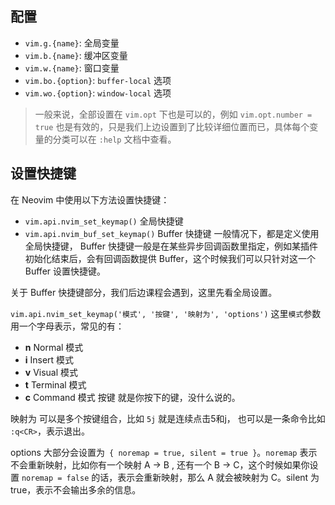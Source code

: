 ## 配置
- `vim.g.{name}`: 全局变量
- `vim.b.{name}`: 缓冲区变量
- `vim.w.{name}`: 窗口变量
- `vim.bo.{option}`: `buffer-local` 选项
- `vim.wo.{option}`: `window-local` 选项
> 一般来说，全部设置在 `vim.opt` 下也是可以的，例如 `vim.opt.number = true` 也是有效的，只是我们上边设置到了比较详细位置而已，具体每个变量的分类可以在 `:help` 文档中查看。

## 设置快捷键
在 Neovim 中使用以下方法设置快捷键：
- `vim.api.nvim_set_keymap()` 全局快捷键
- `vim.api.nvim_buf_set_keymap()` Buffer 快捷键
一般情况下，都是定义使用全局快捷键， Buffer 快捷键一般是在某些异步回调函数里指定，例如某插件初始化结束后，会有回调函数提供 Buffer，这个时候我们可以只针对这一个 Buffer 设置快捷键。

关于 Buffer 快捷键部分，我们后边课程会遇到，这里先看全局设置。

`vim.api.nvim_set_keymap('模式', '按键', '映射为', 'options')`
这里` 模式 `参数用一个字母表示，常见的有：

- **n** Normal 模式
- **i** Insert 模式
- **v** Visual 模式
- **t** Terminal 模式
- **c** Command 模式
按键 就是你按下的键，没什么说的。

映射为 可以是多个按键组合，比如 `5j` 就是连续点击5和j， 也可以是一条命令比如 `:q<CR>`，表示退出。

options 大部分会设置为` { noremap = true, silent = true }`。`noremap` 表示不会重新映射，比如你有一个映射 A -> B , 还有一个 B -> C，这个时候如果你设置 `noremap = false` 的话，表示会重新映射，那么 A 就会被映射为 C。silent 为 true，表示不会输出多余的信息。
